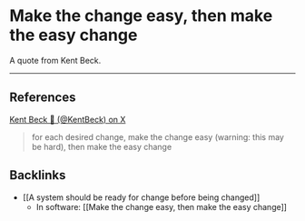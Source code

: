 # Make the change easy, then make the easy change
A quote from Kent Beck.

---
## References
[Kent Beck 🌻 \(@KentBeck\) on X](https://twitter.com/kentbeck/status/250733358307500032)
> for each desired change, make the change easy (warning: this may be hard), then make the easy change

## Backlinks
* [[A system should be ready for change before being changed]]
	* In software: [[Make the change easy, then make the easy change]]

<!-- #evergreen -->

<!-- {BearID:49BF34F0-5B68-4962-98E6-51FA9E8865E0} -->
